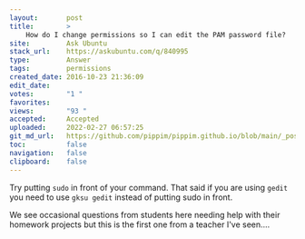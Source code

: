 ```yaml
---
layout:       post
title:        >
    How do I change permissions so I can edit the PAM password file?
site:         Ask Ubuntu
stack_url:    https://askubuntu.com/q/840995
type:         Answer
tags:         permissions
created_date: 2016-10-23 21:36:09
edit_date:    
votes:        "1 "
favorites:    
views:        "93 "
accepted:     Accepted
uploaded:     2022-02-27 06:57:25
git_md_url:   https://github.com/pippim/pippim.github.io/blob/main/_posts/2016/2016-10-23-How-do-I-change-permissions-so-I-can-edit-the-PAM-password-file_.md
toc:          false
navigation:   false
clipboard:    false
---
```


Try putting `sudo` in front of your command. That said if you are using `gedit` you need to use `gksu gedit` instead of putting sudo in front.

We see occasional questions from students here needing help with their homework projects but this is the first one from a teacher I've seen....
